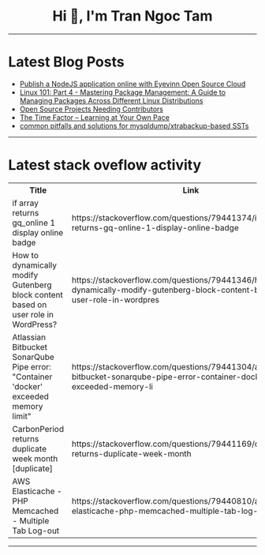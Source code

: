 <h1 align="center">Hi 👋, I'm Tran Ngoc Tam</h1>

---

# Latest Blog Posts 
<!-- BLOG-POST-LIST:START -->
- [Publish a NodeJS application online with Eyevinn Open Source Cloud](https://dev.to/oscdev/publish-a-nodejs-application-online-with-eyevinn-open-source-cloud-58c0)
- [Linux 101: Part 4 - Mastering Package Management: A Guide to Managing Packages Across Different Linux Distributions](https://dev.to/himanshu_bhatt/linux-101-part-4-mastering-package-management-a-guide-to-managing-packages-across-different-3eb2)
- [Open Source Projects Needing Contributors](https://dev.to/makalin/open-source-projects-needing-contributors-3imi)
- [The Time Factor – Learning at Your Own Pace](https://dev.to/mustapha909/-jo)
- [common pitfalls and solutions for mysqldump/xtrabackup-based SSTs](https://dev.to/shiviyer/common-pitfalls-and-solutions-for-mysqldumpxtrabackup-based-ssts-2j74)
<!-- BLOG-POST-LIST:END -->

---

# Latest stack oveflow activity
<table>
  <tr><th>Title</th><th>Link</th></tr>
  <!-- STACKOVERFLOW:START --><tr><td>if array returns gq_online 1 display online badge</td><td>https://stackoverflow.com/questions/79441374/if-array-returns-gq-online-1-display-online-badge</td></tr><tr><td>How to dynamically modify Gutenberg block content based on user role in WordPress?</td><td>https://stackoverflow.com/questions/79441346/how-to-dynamically-modify-gutenberg-block-content-based-on-user-role-in-wordpres</td></tr><tr><td>Atlassian Bitbucket SonarQube Pipe error: &quot;Container &#39;docker&#39; exceeded memory limit&quot;</td><td>https://stackoverflow.com/questions/79441304/atlassian-bitbucket-sonarqube-pipe-error-container-docker-exceeded-memory-li</td></tr><tr><td>CarbonPeriod returns duplicate week month [duplicate]</td><td>https://stackoverflow.com/questions/79441169/carbonperiod-returns-duplicate-week-month</td></tr><tr><td>AWS Elasticache - PHP Memcached - Multiple Tab Log-out</td><td>https://stackoverflow.com/questions/79440810/aws-elasticache-php-memcached-multiple-tab-log-out</td></tr><!-- STACKOVERFLOW:END -->
</table>

---


